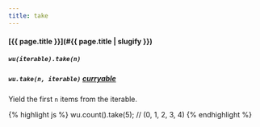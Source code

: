 ```yaml
---
title: take
---
```

#### [{{ page.title }}](#{{ page.title | slugify }})

##### `wu(iterable).take(n)`

##### `wu.take(n, iterable)` *[curryable](#curryable)*

Yield the first `n` items from the iterable.

{% highlight js %}
wu.count().take(5);
// (0, 1, 2, 3, 4)
{% endhighlight %}
